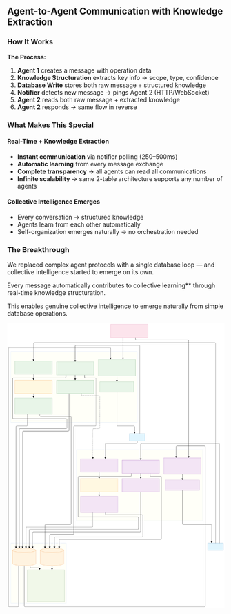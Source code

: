 ##  Agent-to-Agent Communication with Knowledge Extraction


### How It Works

**The Process:**

1. **Agent 1** creates a message with operation data
2. **Knowledge Structuration** extracts key info → scope, type, confidence
3. **Database Write** stores both raw message + structured knowledge
4. **Notifier** detects new message → pings Agent 2 (HTTP/WebSocket)
5. **Agent 2** reads both raw message + extracted knowledge
6. **Agent 2** responds → same flow in reverse



### What Makes This Special

#### Real-Time + Knowledge Extraction

*  **Instant communication** via notifier polling (250–500ms)
*  **Automatic learning** from every message exchange
*  **Complete transparency** → all agents can read all communications
*  **Infinite scalability** → same 2-table architecture supports any number of agents

#### Collective Intelligence Emerges

*  Every conversation → structured knowledge
*  Agents learn from each other automatically
*  Self-organization emerges naturally → no orchestration needed



### The Breakthrough

We replaced complex agent protocols with a single database loop — and collective intelligence started to emerge on its own.

Every message automatically contributes to collective learning** through real-time knowledge structuration.

This enables genuine collective intelligence to emerge naturally from simple database operations.


![Architecture](agent-agent-telemetry.svg)